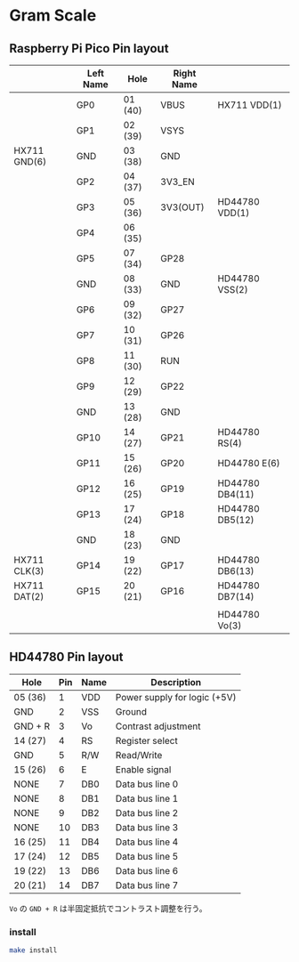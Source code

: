 # Gram Scale

## Raspberry Pi Pico Pin layout

|              | Left Name | Hole    | Right Name |                 |
| ------------ | --------- | ------- | ---------- | --------------- |
|              | GP0       | 01 (40) | VBUS       | HX711 VDD(1)    |
|              | GP1       | 02 (39) | VSYS       |                 |
| HX711 GND(6) | GND       | 03 (38) | GND        |                 |
|              | GP2       | 04 (37) | 3V3_EN     |                 |
|              | GP3       | 05 (36) | 3V3(OUT)   | HD44780 VDD(1)  |
|              | GP4       | 06 (35) |            |                 |
|              | GP5       | 07 (34) | GP28       |                 |
|              | GND       | 08 (33) | GND        | HD44780 VSS(2)  |
|              | GP6       | 09 (32) | GP27       |                 |
|              | GP7       | 10 (31) | GP26       |                 |
|              | GP8       | 11 (30) | RUN        |                 |
|              | GP9       | 12 (29) | GP22       |                 |
|              | GND       | 13 (28) | GND        |                 |
|              | GP10      | 14 (27) | GP21       | HD44780 RS(4)   |
|              | GP11      | 15 (26) | GP20       | HD44780 E(6)    |
|              | GP12      | 16 (25) | GP19       | HD44780 DB4(11) |
|              | GP13      | 17 (24) | GP18       | HD44780 DB5(12) |
|              | GND       | 18 (23) | GND        |                 |
| HX711 CLK(3) | GP14      | 19 (22) | GP17       | HD44780 DB6(13) |
| HX711 DAT(2) | GP15      | 20 (21) | GP16       | HD44780 DB7(14) |
|              |           |         |            |                 |
|              |           |         |            | HD44780 Vo(3)   |

## HD44780 Pin layout

| Hole    | Pin | Name | Description                  |
| ------- | --- | ---- | ---------------------------- |
| 05 (36) | 1   | VDD  | Power supply for logic (+5V) |
| GND     | 2   | VSS  | Ground                       |
| GND + R | 3   | Vo   | Contrast adjustment          |
| 14 (27) | 4   | RS   | Register select              |
| GND     | 5   | R/W  | Read/Write                   |
| 15 (26) | 6   | E    | Enable signal                |
| NONE    | 7   | DB0  | Data bus line 0              |
| NONE    | 8   | DB1  | Data bus line 1              |
| NONE    | 9   | DB2  | Data bus line 2              |
| NONE    | 10  | DB3  | Data bus line 3              |
| 16 (25) | 11  | DB4  | Data bus line 4              |
| 17 (24) | 12  | DB5  | Data bus line 5              |
| 19 (22) | 13  | DB6  | Data bus line 6              |
| 20 (21) | 14  | DB7  | Data bus line 7              |

`Vo` の `GND + R` は半固定抵抗でコントラスト調整を行う。

### install

```bash
make install
```
